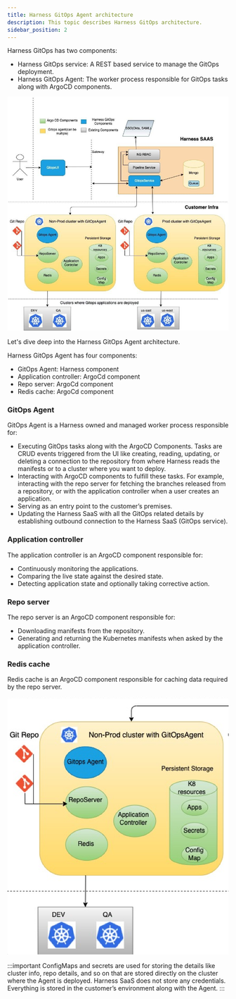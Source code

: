 ```yaml
---
title: Harness GitOps Agent architecture
description: This topic describes Harness GitOps architecture.
sidebar_position: 2
---
```


Harness GitOps has two components:  
- Harness GitOps service: A REST based service to manage the GitOps deployment.
- Harness GitOps Agent: The worker process responsible for GitOps tasks along with ArgoCD components. 

![Agent architecture](static/gitops-agent-architecture.png)

Let's dive deep into the Harness GitOps Agent architecture.

Harness GitOps Agent has four components:  
- GitOps Agent: Harness component
- Application controller: ArgoCd component
- Repo server: ArgoCd component
- Redis cache: ArgoCd component

### GitOps Agent

GitOps Agent is a Harness owned and managed worker process responsible for: 

- Executing GitOps tasks along with the ArgoCD Components. Tasks are CRUD events triggered from the UI like creating, reading, updating, or deleting a connection to the repository from where Harness reads the manifests or to a cluster where you want to deploy.
- Interacting with ArgoCD components to fulfill these tasks. For example, interacting with the repo server for fetching the branches released from a repository, or with the application controller when a user creates an application.
- Serving as an entry point to the customer’s premises. 
- Updating the Harness SaaS with all the GitOps related details by establishing outbound connection to the Harness SaaS (GitOps service). 

### Application controller

The application controller is an ArgoCD component responsible for:

- Continuously monitoring the applications.
- Comparing the live state against the desired state.
- Detecting application state and optionally taking corrective action.

### Repo server

The repo server is an ArgoCD component responsible for:

- Downloading manifests from the repository.
- Generating and returning the Kubernetes manifests when asked by the application controller.

### Redis cache
Redis cache is an ArgoCD component responsible for caching data required by the repo server. 

![Agent architecture](static/gitops-agent-architecture1.png)

:::important
ConfigMaps and secrets are used for storing the details like cluster info, repo details, and so on that are stored directly on the cluster where the Agent is deployed. Harness SaaS does not store any credentials. Everything is stored in the customer’s environment along with the Agent.
:::


